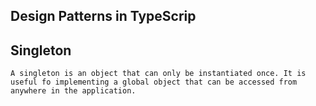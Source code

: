 
##                                                          Design Patterns in TypeScrip




## Singleton

```
A singleton is an object that can only be instantiated once. It is useful fo implementing a global object that can be accessed from anywhere in the application.
```

